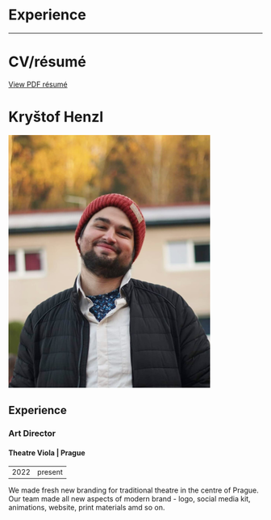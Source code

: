 # Experience
---
# CV/résumé

[View PDF résumé](images/CV_HENZL.pdf)

# Kryštof Henzl
<img src="images/borec.jpg" alt="drawing" width="400"/>

## Experience

### Art Director
#### Theatre Viola | Prague
<table>
  <tbody>
    <tr>
      <td>2022</td>
      <td>present</td>
    </tr>
  </tbody>
</table>

We made fresh new branding for traditional theatre in the centre of Prague. Our team made all new aspects of modern brand - logo, social media kit, animations, website, print materials amd so on.


